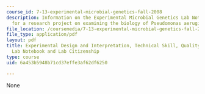 ```yaml
---
course_id: 7-13-experimental-microbial-genetics-fall-2008
description: Information on the Experimental Microbial Genetics Lab Notebook used
  for a research project on examining the biology of Pseudomonas aeruginosa.
file_location: /coursemedia/7-13-experimental-microbial-genetics-fall-2008/6a453b5948b71cd37effe3af62df6250_MIT7_13f08_res01.pdf
file_type: application/pdf
layout: pdf
title: Experimental Design and Interpretation, Technical Skill, Quality of Effort,
  Lab Notebook and Lab Citizenship
type: course
uid: 6a453b5948b71cd37effe3af62df6250

---
```

None